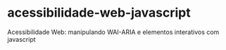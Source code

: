 # acessibilidade-web-javascript
 Acessibilidade Web: manipulando WAI-ARIA e elementos interativos com javascript

